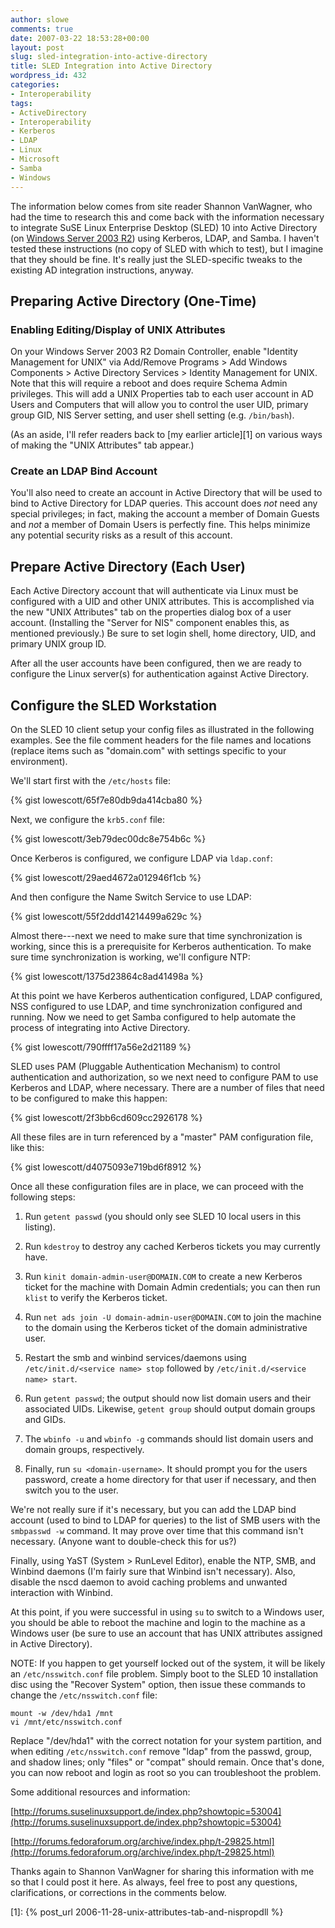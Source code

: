 ```yaml
---
author: slowe
comments: true
date: 2007-03-22 18:53:28+00:00
layout: post
slug: sled-integration-into-active-directory
title: SLED Integration into Active Directory
wordpress_id: 432
categories:
- Interoperability
tags:
- ActiveDirectory
- Interoperability
- Kerberos
- LDAP
- Linux
- Microsoft
- Samba
- Windows
---
```


The information below comes from site reader Shannon VanWagner, who had the time to research this and come back with the information necessary to integrate SuSE Linux Enterprise Desktop (SLED) 10 into Active Directory (on [Windows Server 2003 R2](http://www.microsoft.com/windowsserver/default.mspx)) using Kerberos, LDAP, and Samba. I haven't tested these instructions (no copy of SLED with which to test), but I imagine that they should be fine. It's really just the SLED-specific tweaks to the existing AD integration instructions, anyway.

## Preparing Active Directory (One-Time)

### Enabling Editing/Display of UNIX Attributes

On your Windows Server 2003 R2 Domain Controller, enable "Identity Management for UNIX" via Add/Remove Programs > Add Windows Components > Active Directory Services > Identity Management for UNIX. Note that this will require a reboot and does require Schema Admin privileges. This will add a UNIX Properties tab to each user account in AD Users and Computers that will allow you to control the user UID, primary group GID, NIS Server setting, and user shell setting (e.g. `/bin/bash`).

(As an aside, I'll refer readers back to [my earlier article][1] on various ways of making the "UNIX Attributes" tab appear.)

### Create an LDAP Bind Account

You'll also need to create an account in Active Directory that will be used to bind to Active Directory for LDAP queries. This account does _not_ need any special privileges; in fact, making the account a member of Domain Guests and _not_ a member of Domain Users is perfectly fine. This helps minimize any potential security risks as a result of this account.

## Prepare Active Directory (Each User)

Each Active Directory account that will authenticate via Linux must be configured with a UID and other UNIX attributes. This is accomplished via the new "UNIX Attributes" tab on the properties dialog box of a user account. (Installing the "Server for NIS" component enables this, as mentioned previously.) Be sure to set login shell, home directory, UID, and primary UNIX group ID.

After all the user accounts have been configured, then we are ready to configure the Linux server(s) for authentication against Active Directory.

## Configure the SLED Workstation

On the SLED 10 client setup your config files as illustrated in the following examples. See the file comment headers for the file names and locations (replace items such as "domain.com" with settings specific to your environment).

We'll start first with the `/etc/hosts` file:

{% gist lowescott/65f7e80db9da414cba80 %}

Next, we configure the `krb5.conf` file:

{% gist lowescott/3eb79dec00dc8e754b6c %}

Once Kerberos is configured, we configure LDAP via `ldap.conf`:

{% gist lowescott/29aed4672a012946f1cb %}

And then configure the Name Switch Service to use LDAP:

{% gist lowescott/55f2ddd14214499a629c %}

Almost there---next we need to make sure that time synchronization is working, since this is a prerequisite for Kerberos authentication. To make sure time synchronization is working, we'll configure NTP:

{% gist lowescott/1375d23864c8ad41498a %}

At this point we have Kerberos authentication configured, LDAP configured, NSS configured to use LDAP, and time synchronization configured and running. Now we need to get Samba configured to help automate the process of integrating into Active Directory.

{% gist lowescott/790ffff17a56e2d21189 %}

SLED uses PAM (Pluggable Authentication Mechanism) to control authentication and authorization, so we next need to configure PAM to use Kerberos and LDAP, where necessary. There are a number of files that need to be configured to make this happen:

{% gist lowescott/2f3bb6cd609cc2926178 %}

All these files are in turn referenced by a "master" PAM configuration file, like this:

{% gist lowescott/d4075093e719bd6f8912 %}

Once all these configuration files are in place, we can proceed with the following steps:

1. Run `getent passwd` (you should only see SLED 10 local users in this listing).

2. Run `kdestroy` to destroy any cached Kerberos tickets you may currently have.

3. Run `kinit domain-admin-user@DOMAIN.COM` to create a new Kerberos ticket for the machine with Domain Admin credentials; you can then run `klist` to verify the Kerberos ticket.

4. Run `net ads join -U domain-admin-user@DOMAIN.COM` to join the machine to the domain using the Kerberos ticket of the domain administrative user.

5. Restart the smb and winbind services/daemons using `/etc/init.d/<service name> stop` followed by `/etc/init.d/<service name> start`.

6. Run `getent passwd`; the output should now list domain users and their associated UIDs.  Likewise, `getent group` should output domain groups and GIDs.

7. The `wbinfo -u` and `wbinfo -g` commands should list domain users and domain groups, respectively.

8. Finally, run `su <domain-username>`. It should prompt you for the users password, create a home directory for that user if necessary, and then switch you to the user.

We're not really sure if it's necessary, but you can add the LDAP bind account (used to bind to LDAP for queries) to the list of SMB users with the `smbpasswd -w` command. It may prove over time that this command isn't necessary. (Anyone want to double-check this for us?)

Finally, using YaST (System > RunLevel Editor), enable the NTP, SMB, and Winbind daemons (I'm fairly sure that Winbind isn't necessary). Also, disable the nscd daemon to avoid caching problems and unwanted interaction with Winbind.

At this point, if you were successful in using `su` to switch to a Windows user, you should be able to reboot the machine and login to the machine as a Windows user (be sure to use an account that has UNIX attributes assigned in Active Directory).

NOTE: If you happen to get yourself locked out of the system, it will be likely an `/etc/nsswitch.conf` file problem. Simply boot to the SLED 10 installation disc using the "Recover System" option, then issue these commands to change the `/etc/nsswitch.conf` file:

    mount -w /dev/hda1 /mnt  
    vi /mnt/etc/nsswitch.conf

Replace "/dev/hda1" with the correct notation for your system partition, and when editing `/etc/nsswitch.conf` remove "ldap" from the passwd, group, and shadow lines; only "files" or "compat" should remain. Once that's done, you can now reboot and login as root so you can troubleshoot the problem.

Some additional resources and information:  

[http://forums.suselinuxsupport.de/index.php?showtopic=53004](http://forums.suselinuxsupport.de/index.php?showtopic=53004)  

[http://forums.fedoraforum.org/archive/index.php/t-29825.html](http://forums.fedoraforum.org/archive/index.php/t-29825.html)

Thanks again to Shannon VanWagner for sharing this information with me so that I could post it here. As always, feel free to post any questions, clarifications, or corrections in the comments below.

[1]: {% post_url 2006-11-28-unix-attributes-tab-and-nispropdll %}
